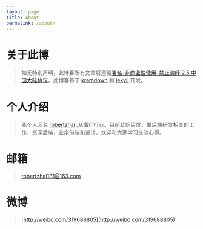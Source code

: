 ```yaml
---
layout: page
title: About
permalink: /about/
---
```



# 关于此博
>如无特别声明，此博客所有文章将遵循[署名-非商业性使用-禁止演绎 2.5 中国大陆协议](https://creativecommons.org/licenses/by-nc-nd/2.5/cn/)。此博客基于 [kramdown](http://kramdown.gettalong.org/quickref.html) 和 [jekyll](http://jekyllrb.com/) 开发。

# 个人介绍
>我个人网名 [robertzhai](https://github.com/robertzhai) ,从事IT行业。目前就职百度，做后端研发相关的工作，资深后端，业余前端和设计，欢迎和大家学习交流心得。

# 邮箱
>[robertzhai131@163.com](mailto:robertzhai131@163.com)

# 微博
>[http://weibo.com/319688805](http://weibo.com/319688805)

